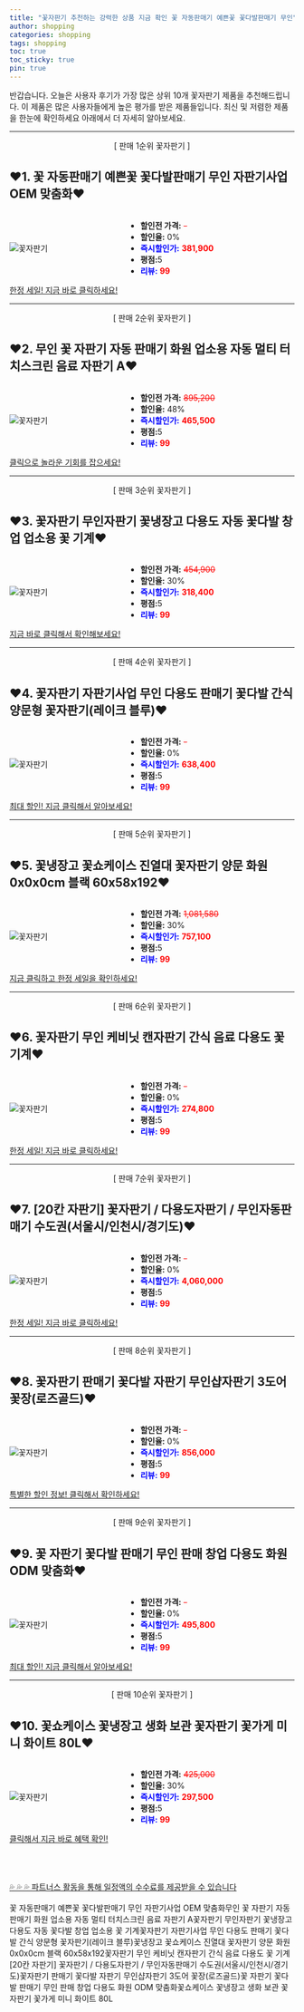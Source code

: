 ```yaml
---
title: "꽃자판기 추천하는 강력한 상품 지금 확인 꽃 자동판매기 예쁜꽃 꽃다발판매기 무인"
author: shopping
categories: shopping
tags: shopping
toc: true
toc_sticky: true
pin: true
---
```

반갑습니다. 오늘은 사용자 후기가 가장 많은 상위 10개 꽃자판기 제품을 추천해드립니다. 이 제품은 많은 사용자들에게 높은 평가를 받은 제품들입니다. 최신 및 저렴한 제품을 한눈에 확인하세요 아래에서 더 자세히 알아보세요.

---
<p class="toplist" style="margin: 0 auto; display: block; width: fit-content;">[ 판매 1순위 꽃자판기 ]</p>

<h2><strong>❤️1. 꽃 자동판매기 예쁜꽃 꽃다발판매기 무인 자판기사업 OEM 맞춤화❤️</strong></h2>

<div style="display: flex; align-items: center;">
    <div style="flex: 0.4;">
        <img src="https://thumbnail7.coupangcdn.com/thumbnails/remote/230x230ex/image/vendor_inventory/d148/04993fa34c67663c144dca2c50a93c8e0ff0f4a94341d8f3e0e683b553cd.png" alt="꽃자판기" style="max-width: 100%;">
    </div>
    <div style="flex: 0.6; margin-left: 10px;">
        <ul>
            <li><strong>할인전 가격:</strong> <del style="color: red;">-</del></li>
            <li><strong>할인율:</strong> 0%</li>
            <li><span style='color:blue'><strong>즉시할인가:</strong></span> <span style='color:red'><strong>381,900</strong></span></li>
            <li><strong>평점:</strong>5</li>
            <li><span style='color:blue'><strong>리뷰:</strong></span> <span style='color:red'><strong>99</strong></span></li>
        </ul>
    </div>
</div>
<div class="center">
    <a href="https://William4Davisa.github.io?lptag=AF9450613&subid=githubio&pageKey=7622337949&traceid=V0-153&itemId=20211793085&vendorItemId=87301803187" class="myButton">
        한정 세일! 지금 바로 클릭하세요!
    </a>
</div>


---
<p class="toplist" style="margin: 0 auto; display: block; width: fit-content;">[ 판매 2순위 꽃자판기 ]</p>

<h2><strong>❤️2. 무인 꽃 자판기 자동 판매기 화원 업소용 자동 멀티 터치스크린 음료 자판기 A❤️</strong></h2>

<div style="display: flex; align-items: center;">
    <div style="flex: 0.4;">
        <img src="https://thumbnail10.coupangcdn.com/thumbnails/remote/230x230ex/image/vendor_inventory/69e7/0dca05fd52a4ab6d4e82a7e4e48779d5abc68e4ed5e431c90feea482dae5.jpg" alt="꽃자판기" style="max-width: 100%;">
    </div>
    <div style="flex: 0.6; margin-left: 10px;">
        <ul>
            <li><strong>할인전 가격:</strong> <del style="color: red;">895,200</del></li>
            <li><strong>할인율:</strong> 48%</li>
            <li><span style='color:blue'><strong>즉시할인가:</strong></span> <span style='color:red'><strong>465,500</strong></span></li>
            <li><strong>평점:</strong>5</li>
            <li><span style='color:blue'><strong>리뷰:</strong></span> <span style='color:red'><strong>99</strong></span></li>
        </ul>
    </div>
</div>
<div class="center">
    <a href="https://William4Davisa.github.io?lptag=AF9450613&subid=githubio&pageKey=8035426624&traceid=V0-153&itemId=22480429873&vendorItemId=89522887305" class="myButton">
        클릭으로 놀라운 기회를 잡으세요!
    </a>
</div>


---
<p class="toplist" style="margin: 0 auto; display: block; width: fit-content;">[ 판매 3순위 꽃자판기 ]</p>

<h2><strong>❤️3. 꽃자판기 무인자판기 꽃냉장고 다용도 자동 꽃다발 창업 업소용 꽃 기계❤️</strong></h2>

<div style="display: flex; align-items: center;">
    <div style="flex: 0.4;">
        <img src="https://thumbnail8.coupangcdn.com/thumbnails/remote/230x230ex/image/vendor_inventory/9c59/de106641d12b6c4f2e495e4e6cc077382452f9d6df77c60076381f28cc33.jpg" alt="꽃자판기" style="max-width: 100%;">
    </div>
    <div style="flex: 0.6; margin-left: 10px;">
        <ul>
            <li><strong>할인전 가격:</strong> <del style="color: red;">454,900</del></li>
            <li><strong>할인율:</strong> 30%</li>
            <li><span style='color:blue'><strong>즉시할인가:</strong></span> <span style='color:red'><strong>318,400</strong></span></li>
            <li><strong>평점:</strong>5</li>
            <li><span style='color:blue'><strong>리뷰:</strong></span> <span style='color:red'><strong>99</strong></span></li>
        </ul>
    </div>
</div>
<div class="center">
    <a href="https://William4Davisa.github.io?lptag=AF9450613&subid=githubio&pageKey=7886348165&traceid=V0-153&itemId=21578811257&vendorItemId=88630488241" class="myButton">
        지금 바로 클릭해서 확인해보세요!
    </a>
</div>


---
<p class="toplist" style="margin: 0 auto; display: block; width: fit-content;">[ 판매 4순위 꽃자판기 ]</p>

<h2><strong>❤️4. 꽃자판기 자판기사업 무인 다용도 판매기 꽃다발 간식 양문형 꽃자판기(레이크 블루)❤️</strong></h2>

<div style="display: flex; align-items: center;">
    <div style="flex: 0.4;">
        <img src="https://thumbnail8.coupangcdn.com/thumbnails/remote/230x230ex/image/vendor_inventory/5437/6924d63cdc1be7317e58c1b6c896c956f8715f2718b98653ea2cad5871c1.jpg" alt="꽃자판기" style="max-width: 100%;">
    </div>
    <div style="flex: 0.6; margin-left: 10px;">
        <ul>
            <li><strong>할인전 가격:</strong> <del style="color: red;">-</del></li>
            <li><strong>할인율:</strong> 0%</li>
            <li><span style='color:blue'><strong>즉시할인가:</strong></span> <span style='color:red'><strong>638,400</strong></span></li>
            <li><strong>평점:</strong>5</li>
            <li><span style='color:blue'><strong>리뷰:</strong></span> <span style='color:red'><strong>99</strong></span></li>
        </ul>
    </div>
</div>
<div class="center">
    <a href="https://William4Davisa.github.io?lptag=AF9450613&subid=githubio&pageKey=7718040384&traceid=V0-153&itemId=20706109045&vendorItemId=87777268640" class="myButton">
        최대 할인! 지금 클릭해서 알아보세요!
    </a>
</div>


---
<p class="toplist" style="margin: 0 auto; display: block; width: fit-content;">[ 판매 5순위 꽃자판기 ]</p>

<h2><strong>❤️5. 꽃냉장고 꽃쇼케이스 진열대 꽃자판기 양문 화원 0x0x0cm 블랙 60x58x192❤️</strong></h2>

<div style="display: flex; align-items: center;">
    <div style="flex: 0.4;">
        <img src="https://thumbnail8.coupangcdn.com/thumbnails/remote/230x230ex/image/vendor_inventory/f539/4264b78713e7e48b9ee717f0d9931536cbb34fe228e27f015acf4be9a1c3.png" alt="꽃자판기" style="max-width: 100%;">
    </div>
    <div style="flex: 0.6; margin-left: 10px;">
        <ul>
            <li><strong>할인전 가격:</strong> <del style="color: red;">1,081,580</del></li>
            <li><strong>할인율:</strong> 30%</li>
            <li><span style='color:blue'><strong>즉시할인가:</strong></span> <span style='color:red'><strong>757,100</strong></span></li>
            <li><strong>평점:</strong>5</li>
            <li><span style='color:blue'><strong>리뷰:</strong></span> <span style='color:red'><strong>99</strong></span></li>
        </ul>
    </div>
</div>
<div class="center">
    <a href="https://William4Davisa.github.io?lptag=AF9450613&subid=githubio&pageKey=7411678323&traceid=V0-153&itemId=19205486112&vendorItemId=86322716927" class="myButton">
        지금 클릭하고 한정 세일을 확인하세요!
    </a>
</div>


---
<p class="toplist" style="margin: 0 auto; display: block; width: fit-content;">[ 판매 6순위 꽃자판기 ]</p>

<h2><strong>❤️6. 꽃자판기 무인 케비닛 캔자판기 간식 음료 다용도 꽃 기계❤️</strong></h2>

<div style="display: flex; align-items: center;">
    <div style="flex: 0.4;">
        <img src="https://thumbnail10.coupangcdn.com/thumbnails/remote/230x230ex/image/vendor_inventory/db3d/191fd509c1f9b7acca495b46c2f6d3fe03ab7a25d06f0e99a24a64a5208c.jpg" alt="꽃자판기" style="max-width: 100%;">
    </div>
    <div style="flex: 0.6; margin-left: 10px;">
        <ul>
            <li><strong>할인전 가격:</strong> <del style="color: red;">-</del></li>
            <li><strong>할인율:</strong> 0%</li>
            <li><span style='color:blue'><strong>즉시할인가:</strong></span> <span style='color:red'><strong>274,800</strong></span></li>
            <li><strong>평점:</strong>5</li>
            <li><span style='color:blue'><strong>리뷰:</strong></span> <span style='color:red'><strong>99</strong></span></li>
        </ul>
    </div>
</div>
<div class="center">
    <a href="https://William4Davisa.github.io?lptag=AF9450613&subid=githubio&pageKey=7863102245&traceid=V0-153&itemId=21462507268&vendorItemId=88516950351" class="myButton">
        한정 세일! 지금 바로 클릭하세요!
    </a>
</div>


---
<p class="toplist" style="margin: 0 auto; display: block; width: fit-content;">[ 판매 7순위 꽃자판기 ]</p>

<h2><strong>❤️7. [20칸 자판기] 꽃자판기 / 다용도자판기 / 무인자동판매기 수도권(서울시/인천시/경기도)❤️</strong></h2>

<div style="display: flex; align-items: center;">
    <div style="flex: 0.4;">
        <img src="https://thumbnail9.coupangcdn.com/thumbnails/remote/230x230ex/image/vendor_inventory/9785/1dd2f86210bdf09db18aeb684e7b86095fa3c2a053c52b35ae2f606be936.png" alt="꽃자판기" style="max-width: 100%;">
    </div>
    <div style="flex: 0.6; margin-left: 10px;">
        <ul>
            <li><strong>할인전 가격:</strong> <del style="color: red;">-</del></li>
            <li><strong>할인율:</strong> 0%</li>
            <li><span style='color:blue'><strong>즉시할인가:</strong></span> <span style='color:red'><strong>4,060,000</strong></span></li>
            <li><strong>평점:</strong>5</li>
            <li><span style='color:blue'><strong>리뷰:</strong></span> <span style='color:red'><strong>99</strong></span></li>
        </ul>
    </div>
</div>
<div class="center">
    <a href="https://William4Davisa.github.io?lptag=AF9450613&subid=githubio&pageKey=7047538109&traceid=V0-153&itemId=17444208252&vendorItemId=84612821069" class="myButton">
        한정 세일! 지금 바로 클릭하세요!
    </a>
</div>


---
<p class="toplist" style="margin: 0 auto; display: block; width: fit-content;">[ 판매 8순위 꽃자판기 ]</p>

<h2><strong>❤️8. 꽃자판기 판매기 꽃다발 자판기 무인샵자판기 3도어  꽃장(로즈골드)❤️</strong></h2>

<div style="display: flex; align-items: center;">
    <div style="flex: 0.4;">
        <img src="https://thumbnail9.coupangcdn.com/thumbnails/remote/230x230ex/image/vendor_inventory/315d/8d1d46deff27ddfd1930632207d6b583ab046dc0cba2c90770662544c844.jpg" alt="꽃자판기" style="max-width: 100%;">
    </div>
    <div style="flex: 0.6; margin-left: 10px;">
        <ul>
            <li><strong>할인전 가격:</strong> <del style="color: red;">-</del></li>
            <li><strong>할인율:</strong> 0%</li>
            <li><span style='color:blue'><strong>즉시할인가:</strong></span> <span style='color:red'><strong>856,000</strong></span></li>
            <li><strong>평점:</strong>5</li>
            <li><span style='color:blue'><strong>리뷰:</strong></span> <span style='color:red'><strong>99</strong></span></li>
        </ul>
    </div>
</div>
<div class="center">
    <a href="https://William4Davisa.github.io?lptag=AF9450613&subid=githubio&pageKey=7928190668&traceid=V0-153&itemId=21800486221&vendorItemId=88849068513" class="myButton">
        특별한 할인 정보! 클릭해서 확인하세요!
    </a>
</div>


---
<p class="toplist" style="margin: 0 auto; display: block; width: fit-content;">[ 판매 9순위 꽃자판기 ]</p>

<h2><strong>❤️9. 꽃 자판기 꽃다발 판매기 무인 판매 창업 다용도 화원 ODM 맞춤화❤️</strong></h2>

<div style="display: flex; align-items: center;">
    <div style="flex: 0.4;">
        <img src="https://thumbnail7.coupangcdn.com/thumbnails/remote/230x230ex/image/vendor_inventory/fdcf/c74506376500c4bd5a6efaa9874139e47510f1a95c83639ee1e30245eafa.jpg" alt="꽃자판기" style="max-width: 100%;">
    </div>
    <div style="flex: 0.6; margin-left: 10px;">
        <ul>
            <li><strong>할인전 가격:</strong> <del style="color: red;">-</del></li>
            <li><strong>할인율:</strong> 0%</li>
            <li><span style='color:blue'><strong>즉시할인가:</strong></span> <span style='color:red'><strong>495,800</strong></span></li>
            <li><strong>평점:</strong>5</li>
            <li><span style='color:blue'><strong>리뷰:</strong></span> <span style='color:red'><strong>99</strong></span></li>
        </ul>
    </div>
</div>
<div class="center">
    <a href="https://William4Davisa.github.io?lptag=AF9450613&subid=githubio&pageKey=7554351063&traceid=V0-153&itemId=19887896126&vendorItemId=86988243129" class="myButton">
        최대 할인! 지금 클릭해서 알아보세요!
    </a>
</div>


---
<p class="toplist" style="margin: 0 auto; display: block; width: fit-content;">[ 판매 10순위 꽃자판기 ]</p>

<h2><strong>❤️10. 꽃쇼케이스 꽃냉장고 생화 보관 꽃자판기 꽃가게 미니 화이트 80L❤️</strong></h2>

<div style="display: flex; align-items: center;">
    <div style="flex: 0.4;">
        <img src="https://thumbnail6.coupangcdn.com/thumbnails/remote/230x230ex/image/vendor_inventory/3945/45783a249d6ba58338c51b204e2c336a60718d69224ac2fb09d6ae6e8722.png" alt="꽃자판기" style="max-width: 100%;">
    </div>
    <div style="flex: 0.6; margin-left: 10px;">
        <ul>
            <li><strong>할인전 가격:</strong> <del style="color: red;">425,000</del></li>
            <li><strong>할인율:</strong> 30%</li>
            <li><span style='color:blue'><strong>즉시할인가:</strong></span> <span style='color:red'><strong>297,500</strong></span></li>
            <li><strong>평점:</strong>5</li>
            <li><span style='color:blue'><strong>리뷰:</strong></span> <span style='color:red'><strong>99</strong></span></li>
        </ul>
    </div>
</div>
<div class="center">
    <a href="https://William4Davisa.github.io?lptag=AF9450613&subid=githubio&pageKey=7411670793&traceid=V0-153&itemId=19205448881&vendorItemId=86322679638" class="myButton">
        클릭해서 지금 바로 혜택 확인!
    </a>
</div>

<br><br><br>[💦 💦 💦 파트너스 활동을 통해 일정액의 수수료를 제공받을 수 있습니다](https://link.coupang.com/a/bcpT2c)<br><br>꽃 자동판매기 예쁜꽃 꽃다발판매기 무인 자판기사업 OEM 맞춤화무인 꽃 자판기 자동 판매기 화원 업소용 자동 멀티 터치스크린 음료 자판기 A꽃자판기 무인자판기 꽃냉장고 다용도 자동 꽃다발 창업 업소용 꽃 기계꽃자판기 자판기사업 무인 다용도 판매기 꽃다발 간식 양문형 꽃자판기(레이크 블루)꽃냉장고 꽃쇼케이스 진열대 꽃자판기 양문 화원 0x0x0cm 블랙 60x58x192꽃자판기 무인 케비닛 캔자판기 간식 음료 다용도 꽃 기계[20칸 자판기] 꽃자판기 / 다용도자판기 / 무인자동판매기 수도권(서울시/인천시/경기도)꽃자판기 판매기 꽃다발 자판기 무인샵자판기 3도어  꽃장(로즈골드)꽃 자판기 꽃다발 판매기 무인 판매 창업 다용도 화원 ODM 맞춤화꽃쇼케이스 꽃냉장고 생화 보관 꽃자판기 꽃가게 미니 화이트 80L